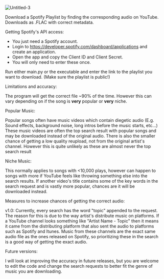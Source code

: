 ![Untitled-3](https://user-images.githubusercontent.com/92749103/184211319-5d444455-b21e-4d9c-ae07-5fced0d56e06.png)

Download a Spotify Playlist by finding the corresponding audio on YouTube.
Downloads as .FLAC with correct metadata.



Getting Spotify's API access:   
- You just need a Spotify account.
- Login to https://developer.spotify.com/dashboard/applications and create an application.
- Open the app and copy the Client ID and Client Secret.
- You will only need to enter these once.
  


Run either main.py or the executable and enter the link to the playlist you want to download.
(Make sure the playlist is public!)

Limitations and accuracy:

The program will get the correct file ~90% of the time. However this can vary depending on if the song is **very** popular or **very** niche.

Popular Music:

Popular songs often have music videos which contain diegetic audio (E.g. Sound effects, background noise, long intros before the music starts, etc...)
These music videos are often the top search result with popular songs and may be downloaded instead of the original audio.
There is also the smaller chance of getting a low quality reupload, not from the original artist's channel. However this is quite unlikely as these are almost never the top search result


Niche Music:

This normally applies to songs with <10,000 plays, however can happen to songs with more if YouTube feels like throwing something else into the search results.
If another video's title contains some of the key words in the search request and is vastly more popular, chances are it will be downloaded instead.

Measures to increase chances of getting the correct audio:

v1.0:
Currently, every search has the word "topic" appended to the request. The reason for this is due to the way artist's distribute music on platforms.
If a YouTube channel looks something like "Artist Name - Topic" then it means it came from the distributing platform that also sent the audio to platforms such as Spotify and Itunes.
Music from these channels are the exact same audio file as the ones released on Spotify, so prioritizing these in the search is a good way of getting the exact audio. 


Future versions:

I will look at improving the accuracy in future releases, but you are welcome to edit the code and change the search requests to better fit the genre of music you are downloading.
